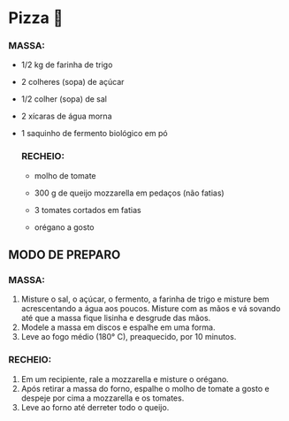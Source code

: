  # Pizza :pizza:

### MASSA:

- 1/2 kg de farinha de trigo

- 2 colheres (sopa) de açúcar

- 1/2 colher (sopa) de sal

- 2 xícaras de água morna

- 1 saquinho de fermento biológico em pó

  ### RECHEIO:

  - molho de tomate

  - 300 g de queijo mozzarella em pedaços (não fatias)

  - 3 tomates cortados em fatias

  - orégano a gosto

    

## MODO DE PREPARO

### MASSA:

1. Misture o sal, o açúcar, o fermento, a farinha de trigo e misture bem acrescentando a água aos poucos. Misture com as mãos e vá sovando até que a massa fique lisinha e desgrude das mãos.
2. Modele a massa em discos e espalhe em uma forma.
3. Leve ao fogo médio (180° C), preaquecido, por 10 minutos.

### RECHEIO:

1. Em um recipiente, rale a mozzarella e misture o orégano.
2. Após retirar a massa do forno, espalhe o molho de tomate a gosto e despeje por cima a mozzarella e os tomates.
3. Leve ao forno até derreter todo o queijo.